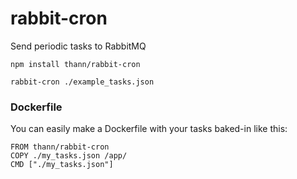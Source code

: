 # rabbit-cron
Send periodic tasks to RabbitMQ

`npm install thann/rabbit-cron`

`rabbit-cron ./example_tasks.json`

### Dockerfile
You can easily make a Dockerfile with your tasks baked-in like this:
```
FROM thann/rabbit-cron
COPY ./my_tasks.json /app/
CMD ["./my_tasks.json"]
```

